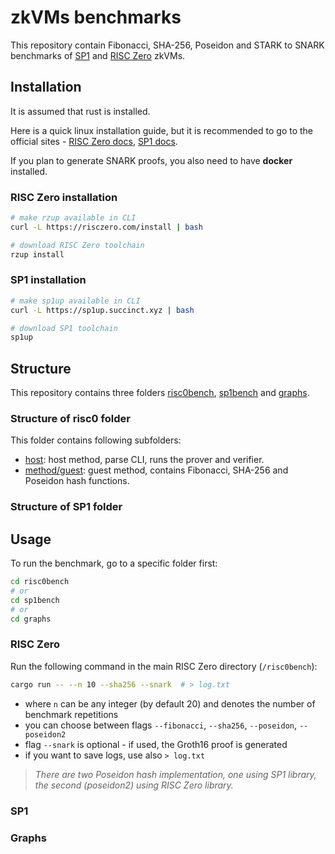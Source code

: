 # zkVMs benchmarks

This repository contain Fibonacci, SHA-256, Poseidon and STARK to SNARK benchmarks of [SP1](https://succinct.xyz/) and [RISC Zero](https://risczero.com/) zkVMs.

## Installation

It is assumed that rust is installed.

Here is a quick linux installation guide, but it is recommended to go to the official sites - [RISC Zero docs](https://dev.risczero.com/api/), [SP1 docs](https://docs.succinct.xyz/docs/sp1/introduction).

If you plan to generate SNARK proofs, you also need to have **docker** installed.

### RISC Zero installation

```bash
# make rzup available in CLI
curl -L https://risczero.com/install | bash

# download RISC Zero toolchain
rzup install
```


### SP1 installation

```bash
# make sp1up available in CLI
curl -L https://sp1up.succinct.xyz | bash

# download SP1 toolchain
sp1up
```

## Structure

This repository contains three folders [risc0bench](risc0bench), [sp1bench](sp1bench) and [graphs](graphs).

### Structure of risc0 folder

This folder contains following subfolders:
- [host](risc0bench/host/): host method, parse CLI, runs the prover and verifier.
- [method/guest](risc0bench/methods/guest/): guest method, contains Fibonacci, SHA-256 and Poseidon hash functions.


### Structure of SP1 folder



## Usage

To run the benchmark, go to a specific folder first:
```bash
cd risc0bench 
# or
cd sp1bench 
# or
cd graphs
```

### RISC Zero

Run the following command in the main RISC Zero directory (`/risc0bench`):

```bash
cargo run -- --n 10 --sha256 --snark  # > log.txt
```
- where `n` can be any integer (by default 20) and denotes the number of benchmark repetitions
- you can choose between flags `--fibonacci`, `--sha256`, `--poseidon`, `--poseidon2`
- flag `--snark` is optional - if used, the Groth16 proof is generated
- if you want to save logs, use also `> log.txt`

> *There are two Poseidon hash implementation, one using SP1 library, the second (poseidon2) using RISC Zero library.*

### SP1

### Graphs